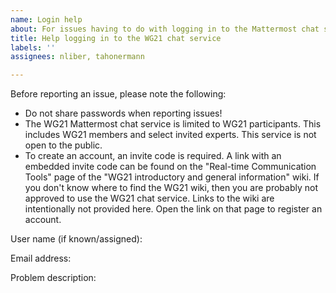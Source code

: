```yaml
---
name: Login help
about: For issues having to do with logging in to the Mattermost chat service
title: Help logging in to the WG21 chat service
labels: ''
assignees: nliber, tahonermann

---
```


Before reporting an issue, please note the following:
- Do not share passwords when reporting issues!
- The WG21 Mattermost chat service is limited to WG21 participants.
  This includes WG21 members and select invited experts.
  This service is not open to the public.
- To create an account, an invite code is required.
  A link with an embedded invite code can be found on the "Real-time Communication Tools" page
  of the "WG21 introductory and general information" wiki.
  If you don't know where to find the WG21 wiki, then you are probably not approved to use the
  WG21 chat service.
  Links to the wiki are intentionally not provided here.
  Open the link on that page to register an account.

User name (if known/assigned): 

Email address: 

Problem description:
